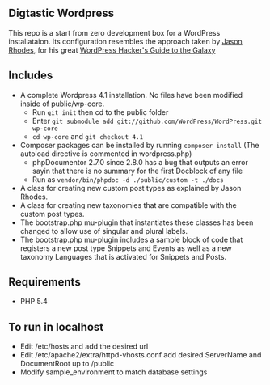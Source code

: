 ## Digtastic Wordpress

This repo is a start from zero development box for a WordPress installataion. Its configuration resembles the approach taken by [Jason Rhodes](https://github.com/jasonrhodes), for his great [WordPress Hacker's Guide to the Galaxy](https://github.com/jasonrhodes/wphg-project)


## Includes

+ A complete Wordpress 4.1 installation. No files have been modified inside of public/wp-core.
	+ Run `git init` then cd to the public folder 
	+ Enter `git submodule add git://github.com/WordPress/WordPress.git wp-core`
	+ `cd wp-core` and `git checkout 4.1`
+ Composer packages can be installed by running `composer install` (The autoload directive is commented in wordpress.php)
	+ phpDocumentor 2.7.0 since 2.8.0 has a bug that outputs an error sayin that there is no summary for the first Docblock of any file
	+ Run as `vendor/bin/phpdoc -d ./public/custom -t ./docs`
+ A class for creating new custom post types as explained by Jason Rhodes.
+ A class for creating new taxonomies that are compatible with the custom post types.
+ The bootstrap.php mu-plugin that instantiates these classes has been changed to allow use of singular and plural labels.
+ The bootstrap.php mu-plugin includes a sample block of code that registers a new post type Snippets and Events as well as a new taxonomy Languages that is activated for Snippets and Posts.

## Requirements

+ PHP 5.4

## To run in localhost

+ Edit /etc/hosts and add the desired url
+ Edit /etc/apache2/extra/httpd-vhosts.conf add desired ServerName and DocumentRoot up to /public
+ Modify sample_environment to match database settings

